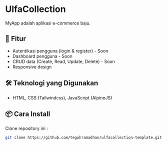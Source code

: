 # UlfaCollection

MyApp adalah aplikasi e-commerce baju.

## 🚀 Fitur

- Autentikasi pengguna (login & register) - Soon
- Dashboard pengguna - Soon
- CRUD data (Create, Read, Update, Delete) - Soon
- Responsive design

## 🛠️ Teknologi yang Digunakan

- HTML, CSS (Tailwindcss), JavaScript (AlpineJS)

## 📦 Cara Install

Clone repository ini :
   ```bash
   git clone https://github.com/teguhramadhan/ulfacollection-template.git
   ```
